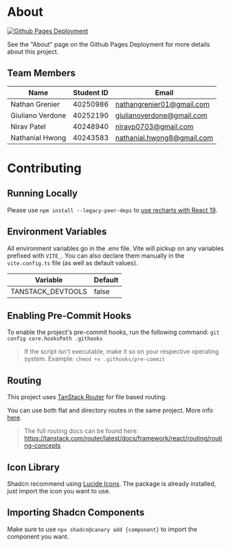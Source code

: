 # About

[![Github Pages Deployment](https://github.com/NathanGrenier/SOEN-357/actions/workflows/gh-pages.yaml/badge.svg?branch=main)](https://github.com/NathanGrenier/SOEN-357/actions/workflows/gh-pages.yaml)

See the "About" page on the Github Pages Deployment for more details about this project.

## Team Members

| Name             | Student ID | Email                      |
| ---------------- | ---------- | -------------------------- |
| Nathan Grenier   | 40250986   | nathangrenier01@gmail.com  |
| Giuliano Verdone | 40252190   | giulianoverdone@gmail.com  |
| Nirav Patel      | 40248940   | niravp0703@gmail.com       |
| Nathanial Hwong  | 40243583   | nathanial.hwong8@gmail.com |

# Contributing

## Running Locally

Please use `npm install --legacy-peer-deps` to [use recharts with React 19](https://ui.shadcn.com/docs/react-19#recharts).

## Environment Variables

All environment variables go in the .env file. Vite will pickup on any variables prefixed with `VITE_`. You can also declare them manually in the `vite.config.ts` file (as well as default values).

| Variable          | Default |
| ----------------- | ------- |
| TANSTACK_DEVTOOLS | false   |

## Enabling Pre-Commit Hooks
To enable the project's pre-commit hooks, run the following command: `git config core.hooksPath .githooks`

> If the script isn't executable, make it so on your respective operating system. Example: `chmod +x .githooks/pre-commit`

## Routing

This project uses [TanStack Router](https://tanstack.com/router/latest) for file based routing.

You can use both flat and directory routes in the same project. More info [here](https://tanstack.com/router/latest/docs/framework/react/routing/file-based-routing#mixed-flat-and-directory-routes).

> The full routing docs can be found here: https://tanstack.com/router/latest/docs/framework/react/routing/routing-concepts

## Icon Library

Shadcn recommend using [Lucide Icons](https://lucide.dev/icons/). The package is already installed, just import the icon you want to use.

## Importing Shadcn Components

Make sure to use `npx shadcn@canary add {component}` to import the component you want.
